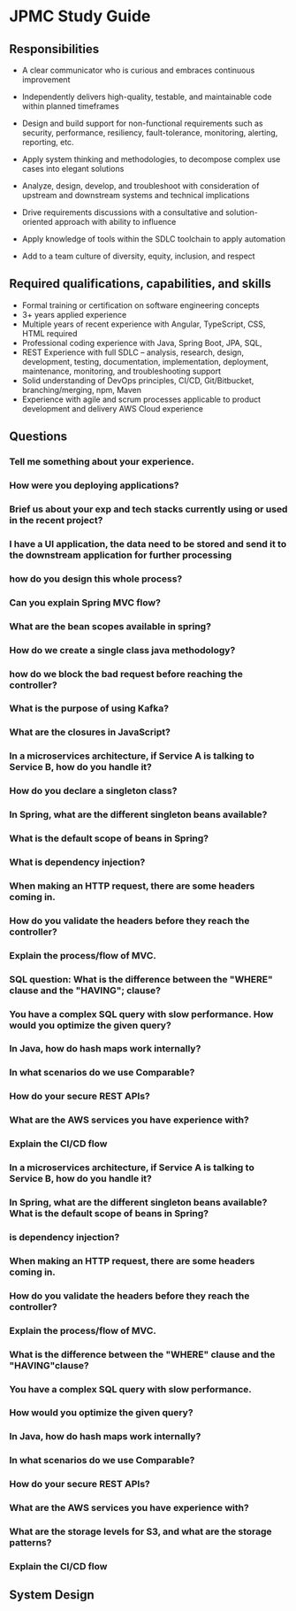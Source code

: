 # JPMC Study Guide

## Responsibilities
- A clear communicator who is curious and embraces continuous improvement
- Independently delivers high-quality, testable, and maintainable code 
within planned timeframes
- Design and build support for non-functional requirements such as security, 
performance, resiliency, fault-tolerance, monitoring, alerting, reporting, etc.

- Apply system thinking and methodologies, to decompose complex use cases into 
elegant solutions
- Analyze, design, develop, and troubleshoot with consideration of upstream 
and downstream systems and technical implications
- Drive requirements discussions with a consultative and solution-oriented 
approach with ability to influence
- Apply knowledge of tools within the SDLC toolchain to apply automation
- Add to a team culture of diversity, equity, inclusion, and respect


## Required qualifications, capabilities, and skills

- Formal training or certification on software engineering concepts 
- 3+ years applied experience
- Multiple years of recent experience with Angular, TypeScript, CSS, HTML required
- Professional coding experience with Java, Spring Boot, JPA, SQL,
- REST Experience with full SDLC – analysis, research, design, development,
testing, documentation, implementation, deployment, maintenance, monitoring, 
and troubleshooting support
- Solid understanding of DevOps principles, CI/CD, Git/Bitbucket, branching/merging, 
npm, Maven
- Experience with agile and scrum processes applicable to product development and delivery
AWS Cloud experience

## Questions

### Tell me something about your experience.
### How were you deploying applications?
### Brief us about your exp and tech stacks currently using or used in the recent project?
### I have a UI application, the data need to be stored and send it to the downstream application for further processing
### how do you design this whole process?
### Can you explain Spring MVC flow?
### What are the bean scopes available in spring? 
### How do we create a single class java methodology?
### how do we block the bad request before reaching the controller?
### What is the purpose of using Kafka?
### What are the closures in JavaScript?
### In a microservices architecture, if Service A is talking to Service B, how do you handle it? 
### How do you declare a singleton class?
### In Spring, what are the different singleton beans available?
### What is the default scope of beans in Spring?
### What is dependency injection?
### When making an HTTP request, there are some headers coming in. 
### How do you validate the headers before they reach the controller?
### Explain the process/flow of MVC.
### SQL question: What is the difference between the "WHERE" clause and the "HAVING"; clause?
### You have a complex SQL query with slow performance. How would you optimize the given query?
### In Java, how do hash maps work internally? 
### In what scenarios do we use Comparable?
### How do your secure REST APIs?
### What are the AWS services you have experience with?
### Explain the CI/CD flow
### In a microservices architecture, if Service A is talking to Service B, how do you handle it?
### In Spring, what are the different singleton beans available? What is the default scope of beans in Spring?
### is dependency injection?
### When making an HTTP request, there are some headers coming in. 
### How do you validate the headers before they reach the controller? 
### Explain the process/flow of MVC.
### What is the difference between the "WHERE" clause and the "HAVING"clause?
### You have a complex SQL query with slow performance.
### How would you optimize the given query?
### In Java, how do hash maps work internally?
### In what scenarios do we use Comparable? 
### How do your secure REST APIs?
### What are the AWS services you have experience with? 
### What are the storage levels for S3, and what are the storage patterns?
### Explain the CI/CD flow


## System Design
